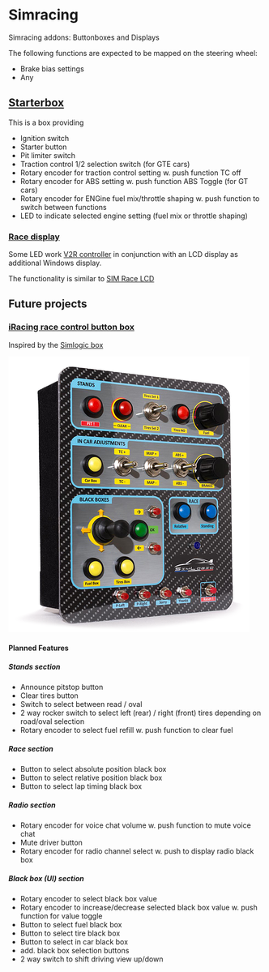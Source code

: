 # Simracing

Simracing addons: Buttonboxes and Displays

The following functions are expected to be mapped on the steering wheel:

* Brake bias settings
* Any

## [Starterbox](starterbox/README.md)

This is a box providing

* Ignition switch
* Starter button
* Pit limiter switch
* Traction control 1/2 selection switch (for GTE cars)
* Rotary encoder for traction control setting w. push function TC off
* Rotary encoder for ABS setting w. push function ABS Toggle (for GT cars)
* Rotary encoder for ENGine fuel mix/throttle shaping w. push function to switch between functions
* LED to indicate selected engine setting (fuel mix or throttle shaping)

### [Race display](v2rController/README.md)

Some LED work [V2R controller](http://www.eksimracing.com/help/getting-started-with-eksimracing-vtor-controller/) in conjunction with
an LCD display as additional Windows display.

The functionality is similar to [SIM Race LCD](http://www.simdisplay.net/sim-race-lcd-v3)

## Future projects

### [iRacing race control button box](rccbox/README.md)

Inspired by the [Simlogic box](https://www.simlogic-shop.com/home)

![Simlogic Box](images/SimlogicBox.png)

#### Planned Features

##### Stands section

* Announce pitstop button
* Clear tires button
* Switch to select between read / oval
* 2 way rocker switch to select left (rear) / right (front) tires depending on road/oval selection
* Rotary encoder to select fuel refill w. push function to clear fuel

##### Race section

* Button to select absolute position black box
* Button to select relative position black box
* Button to select lap timing black box

##### Radio section

* Rotary encoder for voice chat volume w. push function to mute voice chat
* Mute driver button
* Rotary encoder for radio channel select w. push to display radio black box

##### Black box (UI) section

* Rotary encoder to select black box value
* Rotary encoder to increase/decrease selected black box value w. push function for value toggle
* Button to select fuel black box
* Button to select tire black box
* Button to select in car black box
* add. black box selection buttons
* 2 way switch to shift driving view up/down
